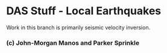 # DAS Stuff - Local Earthquakes
  
  Work in this branch is primarily seismic velocity inversion.

### (c) John-Morgan Manos and Parker Sprinkle
